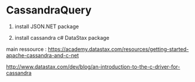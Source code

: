 # CassandraQuery

1) install JSON.NET package


2) install cassandra c# DataStax package

main ressource : https://academy.datastax.com/resources/getting-started-apache-cassandra-and-c-net

http://www.datastax.com/dev/blog/an-introduction-to-the-c-driver-for-cassandra
